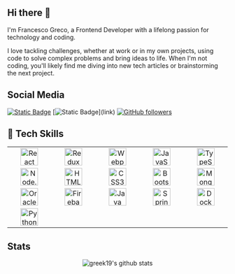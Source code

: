 ## Hi there  :wave:

I'm Francesco Greco, a Frontend Developer with a lifelong passion for technology and coding.

I love tackling challenges, whether at work or in my own projects, using code to solve complex problems and bring ideas to life. When I'm not coding, you'll likely find me diving into new tech articles or brainstorming the next project.


## Social Media
[![Static Badge](https://img.shields.io/badge/Francesco%20Greco%20-%20gray?logo=Linkedin&logoColor=white&labelColor=blue&link=https://www.linkedin.com/in/francesco-greco-3b351b205&color=gray)](https://www.linkedin.com/in/francesco-greco-3b351b205/)
[![Static Badge](https://img.shields.io/badge/My%20portfolio%20-%20gray?logo=html5&logoColor=white&labelColor=orange&color=gray&link="link")](link)
[![GitHub followers](https://img.shields.io/github/followers/greek19?logo=Github&label=follow&style=social)]()

## 🚀 Tech Skills
<table width="80" align='center'>
  <tr>
    <td align='center' width="190"><img src="https://cdn.jsdelivr.net/gh/devicons/devicon/icons/react/react-original.svg" alt="React" width="40" height="40"/></td>
    <td align='center' width="190"><img src="https://cdn.jsdelivr.net/gh/devicons/devicon/icons/redux/redux-original.svg" alt="Redux" width="40" height="40"/></td>
    <td align='center' width="190"><img src="https://cdn.jsdelivr.net/gh/devicons/devicon/icons/webpack/webpack-original.svg" alt="Webpack" width="40" height="40"/></td>
    <td align='center' width="190"><img src="https://cdn.jsdelivr.net/gh/devicons/devicon/icons/javascript/javascript-original.svg" alt="JavaScript" width="40" height="40"/></td>
    <td align='center' width="190"><img src="https://cdn.jsdelivr.net/gh/devicons/devicon/icons/typescript/typescript-original.svg" alt="TypeScript" width="40" height="40"/></td>
  </tr>
  <tr>
    <td align='center' width="190"><img src="https://cdn.jsdelivr.net/gh/devicons/devicon/icons/nodejs/nodejs-original.svg" alt="Node.js" width="40" height="40"/></td>
    <td align='center' width="190"><img src="https://cdn.jsdelivr.net/gh/devicons/devicon/icons/html5/html5-original.svg" alt="HTML5" width="40" height="40"/></td>
    <td align='center' width="190"><img src="https://cdn.jsdelivr.net/gh/devicons/devicon/icons/css3/css3-original.svg" alt="CSS3" width="40" height="40"/></td>
    <td align='center' width="190"><img src="https://cdn.jsdelivr.net/gh/devicons/devicon/icons/bootstrap/bootstrap-original.svg" alt="Bootstrap" width="40" height="40"/></td>
    <td align='center' width="190"><img src="https://cdn.jsdelivr.net/gh/devicons/devicon/icons/mongodb/mongodb-original.svg" alt="MongoDB" width="40" height="40"/></td>
  </tr>
  <tr>
    <td align='center' width="190"><img src="https://cdn.jsdelivr.net/gh/devicons/devicon/icons/oracle/oracle-original.svg" alt="Oracle" width="40" height="40"/></td>
    <td align='center' width="190"><img src="https://cdn.jsdelivr.net/gh/devicons/devicon/icons/firebase/firebase-plain.svg" alt="Firebase" width="40" height="40"/></td>
    <td align='center' width="190"><img src="https://cdn.jsdelivr.net/gh/devicons/devicon/icons/java/java-original.svg" alt="Java" width="40" height="40"/></td>
    <td align='center' width="190"><img src="https://cdn.jsdelivr.net/gh/devicons/devicon/icons/spring/spring-original.svg" alt="Spring" width="40" height="40"/></td>
    <td align='center' width="190"><img src="https://cdn.jsdelivr.net/gh/devicons/devicon/icons/docker/docker-original.svg" alt="Docker" width="40" height="40"/></td>
  </tr>
  <tr>
    <td align='center' width="190"><img src="https://cdn.jsdelivr.net/gh/devicons/devicon/icons/python/python-original.svg" alt="Python" width="40" height="40"/></td>
  </tr>
</table>

## Stats
 
<div width="80" align='center'>
   <img alt="greek19's github stats" align='center' src="https://github-readme-streak-stats.herokuapp.com/?user=greek19&theme=react&hide_border=true" >
</div>
